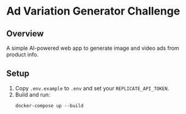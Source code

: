 # Ad Variation Generator Challenge

## Overview

A simple AI-powered web app to generate image and video ads from product info.

## Setup

1. Copy `.env.example` to `.env` and set your `REPLICATE_API_TOKEN`.
2. Build and run:
   ```
   docker-compose up --build
   ```
